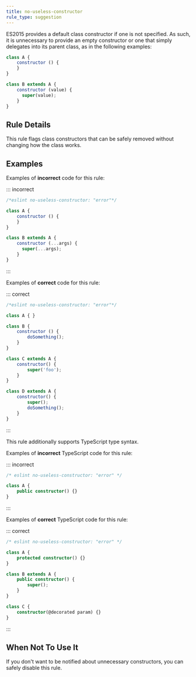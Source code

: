 ```yaml
---
title: no-useless-constructor
rule_type: suggestion
---
```



ES2015 provides a default class constructor if one is not specified. As such, it is unnecessary to provide an empty constructor or one that simply delegates into its parent class, as in the following examples:

```js
class A {
    constructor () {
    }
}

class B extends A {
    constructor (value) {
      super(value);
    }
}
```

## Rule Details

This rule flags class constructors that can be safely removed without changing how the class works.

## Examples

Examples of **incorrect** code for this rule:

::: incorrect

```js
/*eslint no-useless-constructor: "error"*/

class A {
    constructor () {
    }
}

class B extends A {
    constructor (...args) {
      super(...args);
    }
}
```

:::

Examples of **correct** code for this rule:

::: correct

```js
/*eslint no-useless-constructor: "error"*/

class A { }

class B {
    constructor () {
        doSomething();
    }
}

class C extends A {
    constructor() {
        super('foo');
    }
}

class D extends A {
    constructor() {
        super();
        doSomething();
    }
}
```

:::

This rule additionally supports TypeScript type syntax.

Examples of **incorrect** TypeScript code for this rule:

::: incorrect

```ts
/* eslint no-useless-constructor: "error" */

class A {
    public constructor() {}
}
```

:::

Examples of **correct** TypeScript code for this rule:

::: correct

```ts
/* eslint no-useless-constructor: "error" */

class A {
    protected constructor() {}
}

class B extends A {
    public constructor() {
        super();
    }
}

class C {
    constructor(@decorated param) {}
}
```

:::

## When Not To Use It

If you don't want to be notified about unnecessary constructors, you can safely disable this rule.
